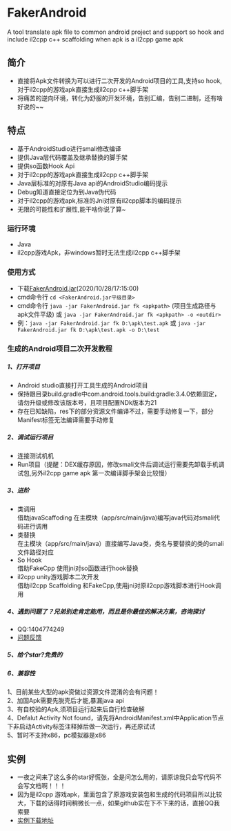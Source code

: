 
# FakerAndroid
A tool translate apk file to common android project and support so hook and include il2cpp c++ scaffolding when apk is a il2cpp game apk

## 简介
- 直接将Apk文件转换为可以进行二次开发的Android项目的工具,支持so hook,对于il2cpp的游戏apk直接生成il2cpp c++脚手架
- 将痛苦的逆向环境，转化为舒服的开发环境，告别汇编，告别二进制，还有啥好说的~~ 
## 特点

- 基于AndroidStudio进行smali修改编译
- 提供Java层代码覆盖及继承替换的脚手架
- 提供so函数Hook Api
- 对于il2cpp的游戏apk直接生成il2cpp c++脚手架
- Java层标准的对原有Java api的AndroidStudio编码提示
- Debug知道直接定位为到Java伪代码
- 对于il2cpp的游戏apk,标准的Jni对原有il2cpp脚本的编码提示
- 无限的可能性和扩展性,能干啥你说了算~

### 运行环境
- Java
- il2cpp游戏Apk，非windows暂时无法生成il2cpp c++脚手架
### 使用方式
- 下载[FakerAndroid.jar](https://github.com/Efaker/FakerAndroid/releases/tag/0.0.1)(2020/10/28/17:15:00)
- cmd命令行 ```cd <FakerAndroid.jar平级目录>``` 
- cmd命令行 ```java -jar FakerAndroid.jar fk <apkpath>``` (项目生成路径与apk文件平级) 或 ```java -jar FakerAndroid.jar fk <apkpath> -o <outdir>```
- 例：```java -jar FakerAndroid.jar fk D:\apk\test.apk``` 或 ```java -jar FakerAndroid.jar fk D:\apk\test.apk -o D:\test```

### 生成的Android项目二次开发教程

##### 1、打开项目
- Android studio直接打开工具生成的Android项目
- 保持跟目录build.gradle中com.android.tools.build:gradle:3.4.0依赖固定，请勿升级或修改该版本号，且项目配置NDk版本为21
- 存在已知缺陷，res下的部分资源文件编译不过，需要手动修复一下，部分Manifest标签无法编译需要手动修复

##### 2、调试运行项目
- 连接测试机机
- Run项目（提醒：DEX缓存原因，修改smali文件后调试运行需要先卸载手机调试包,另外il2cpp game apk 第一次编译脚手架会比较慢）
##### 3、进阶
- 类调用  
  借助javaScaffoding 在主模块（app/src/main/java)编写java代码对smali代码进行调用  
- 类替换      
  在主模块（app/src/main/java）直接编写Java类，类名与要替换的类的smali文件路径对应
- So Hook  
  借助FakeCpp 使用jni对so函数进行hook替换
- il2cpp unity游戏脚本二次开发  
  借助il2cpp Scaffolding 和FakeCpp,使用jni对原il2cpp游戏脚本进行Hook调用

##### 4、遇到问题了？兄弟别走肯定能用，而且是你最佳的解决方案，咨询探讨
- QQ:1404774249
- [问题反馈](https://github.com/Efaker/FakerAndroid/issues)
##### 5、给个star?免费的           

##### 6、兼容性
1、目前某些大型的apk资做过资源文件混淆的会有问题！  
2、加固Apk需要先脱壳后才能,暴漏java api  
3、有自校验的Apk,须项目运行起来后自行检查破解  
4、Defalut Activity Not found，请先将AndroidManifest.xml中Application节点下非启动Activity标签注释掉后做一次运行，再还原试试  
5、暂时不支持x86，pc模拟器是x86
## 实例
- 一夜之间来了这么多的star好慌张，全是问怎么用的，请原谅我只会写代码不会写文档啊！！！  
- 因为是il2cpp 游戏apk，里面包含了原游戏安装包和生成的代码项目所以比较大，下载的话得时间稍微长一点，如果github实在下不下来的话，直接QQ我索要
- [实例下载地址](https://github.com/Efaker/FakerAndroid-Demos/releases/tag/BasicDemo1)







        
        
        
        
        
      
                
 








